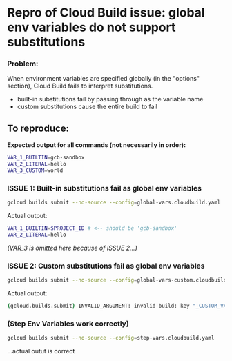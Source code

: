 # Repro of Cloud Build issue: global env variables do not support substitutions

### Problem:
When environment variables are specified globally (in the "options" section), Cloud Build fails to interpret substitutions.
* built-in substitutions fail by passing through as the variable name
* custom substitutions cause the entire build to fail

## To reproduce:
**Expected output for all commands (not necessarily in order):**
```sh
VAR_1_BUILTIN=gcb-sandbox
VAR_2_LITERAL=hello
VAR_3_CUSTOM=world
```

### ISSUE 1: Built-in substitutions fail as global env variables
```sh
gcloud builds submit --no-source --config=global-vars.cloudbuild.yaml
```
Actual output:
```sh
VAR_1_BUILTIN=$PROJECT_ID # <-- should be 'gcb-sandbox'
VAR_2_LITERAL=hello 
```
*(VAR_3 is omitted here because of ISSUE 2...)*

### ISSUE 2: Custom substitutions fail as global env variables
```sh
gcloud builds submit --no-source --config=global-vars-custom.cloudbuild.yaml`
```
Actual output:
```sh
(gcloud.builds.submit) INVALID_ARGUMENT: invalid build: key "_CUSTOM_VAR" in the substitution data is not matched in the template
```

### (Step Env Variables work correctly)
```sh
gcloud builds submit --no-source --config=step-vars.cloudbuild.yaml
```
...actual outut is correct